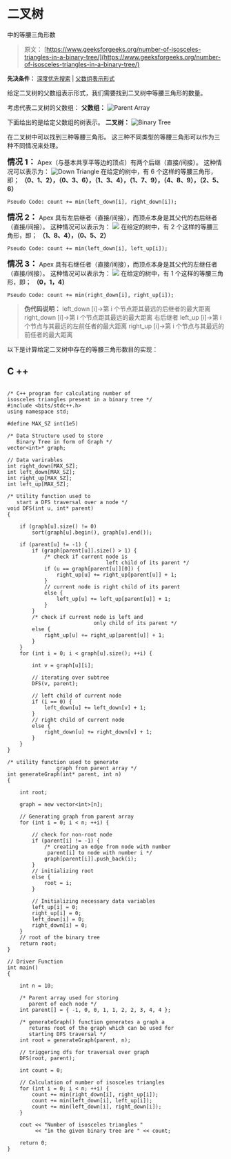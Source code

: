 # 二叉树

中的等腰三角形数

> 原文： [https://www.geeksforgeeks.org/number-of-isosceles-triangles-in-a-binary-tree/](https://www.geeksforgeeks.org/number-of-isosceles-triangles-in-a-binary-tree/)

<font size="2">**先决条件：** [深度优先搜索](https://www.geeksforgeeks.org/depth-first-search-or-dfs-for-a-graph/) | [父数组表示形式](https://www.geeksforgeeks.org/construct-a-binary-tree-from-parent-array-representation/)</font>

给定二叉树的父数组表示形式，我们需要找到二叉树中等腰三角形的数量。

考虑代表二叉树的父数组：
**父数组：**
![Parent Array](img/963b321b936ef5d1f3342ede94744467.png)

下面给出的是给定父数组的树表示。
**二叉树：**
![Binary Tree](img/e7a5527e0835931600c29cf52ce2408b.png)

在二叉树中可以找到三种等腰三角形。 这三种不同类型的等腰三角形可以作为三种不同情况来处理。

<font size="4">**情况 1：**</font> Apex（与基本共享平等边的顶点）有两个后继（直接/间接）。
这种情况可以表示为：
![Down Triangle](img/98a0be758bd1cbe6d2e556bf9af601d7.png)
在给定的树中，有 6 个这样的等腰三角形，即； **（0、1、2），（0、3、6），（1、3、4），（1、7、9），（4、8、9），（2、5、6）**

```
Pseudo Code: count += min(left_down[i], right_down[i]);
```

<font size="4">**情况 2：**</font> Apex 具有左后继者（直接/间接），而顶点本身是其父代的右后继者（直接/间接）。
这种情况可以表示为：
![](img/f19f78fc03981eca332c853a3dddaf44.png)
在给定的树中，有 2 个这样的等腰三角形，即； **（1、8、4），（0、5、2）**

```
Pseudo Code: count += min(left_down[i], left_up[i]);
```

<font size="4">**情况 3：**</font> Apex 具有右继任者（直接/间接），而顶点本身是其父代的左继任者（直接/间接）。
这种情况可以表示为：
![](img/c7add24794c37fb8eeca89ae24b73861.png)
在给定的树中，有 1 个这样的等腰三角形，即； **（0，1，4）**

```
Pseudo Code: count += min(right_down[i], right_up[i]);
```

> **伪代码说明：**
> left_down [i]->第 i 个节点距其最远的后继者的最大距离
> right_down [i]->第 i 个节点距其最远的最大距离 右后继者
> left_up [i]->第 i 个节点与其最远的左前任者的最大距离
> right_up [i]->第 i 个节点与其最远的前任者的最大距离

以下是计算给定二叉树中存在的等腰三角形数目的实现：

## C ++

```

/* C++ program for calculating number of  
isosceles triangles present in a binary tree */
#include <bits/stdc++.h> 
using namespace std; 

#define MAX_SZ int(1e5) 

/* Data Structure used to store  
   Binary Tree in form of Graph */
vector<int>* graph; 

// Data varirables 
int right_down[MAX_SZ]; 
int left_down[MAX_SZ]; 
int right_up[MAX_SZ]; 
int left_up[MAX_SZ]; 

/* Utility function used to  
   start a DFS traversal over a node */
void DFS(int u, int* parent) 
{ 

    if (graph[u].size() != 0) 
        sort(graph[u].begin(), graph[u].end()); 

    if (parent[u] != -1) { 
        if (graph[parent[u]].size() > 1) { 
            /* check if current node is  
                                left child of its parent */
            if (u == graph[parent[u]][0]) { 
                right_up[u] += right_up[parent[u]] + 1; 
            } 
            // current node is right child of its parent 
            else { 
                left_up[u] += left_up[parent[u]] + 1; 
            } 
        } 
        /* check if current node is left and  
                            only child of its parent */
        else { 
            right_up[u] += right_up[parent[u]] + 1; 
        } 
    } 
    for (int i = 0; i < graph[u].size(); ++i) { 

        int v = graph[u][i]; 

        // iterating over subtree 
        DFS(v, parent); 

        // left child of current node 
        if (i == 0) { 
            left_down[u] += left_down[v] + 1; 
        } 
        // right child of current node 
        else { 
            right_down[u] += right_down[v] + 1; 
        } 
    } 
} 

/* utility function used to generate  
                graph from parent array */
int generateGraph(int* parent, int n) 
{ 

    int root; 

    graph = new vector<int>[n]; 

    // Generating graph from parent array 
    for (int i = 0; i < n; ++i) { 

        // check for non-root node 
        if (parent[i] != -1) { 
            /* creating an edge from node with number 
             parent[i] to node with number i */
            graph[parent[i]].push_back(i); 
        } 
        // initializing root 
        else { 
            root = i; 
        } 

        // Initializing necessary data variables 
        left_up[i] = 0; 
        right_up[i] = 0; 
        left_down[i] = 0; 
        right_down[i] = 0; 
    } 
    // root of the binary tree 
    return root; 
} 

// Driver Function 
int main() 
{ 

    int n = 10; 

    /* Parent array used for storing  
       parent of each node */
    int parent[] = { -1, 0, 0, 1, 1, 2, 2, 3, 4, 4 }; 

    /* generateGraph() function generates a graph a  
       returns root of the graph which can be used for 
       starting DFS traversal */
    int root = generateGraph(parent, n); 

    // triggering dfs for traversal over graph 
    DFS(root, parent); 

    int count = 0; 

    // Calculation of number of isosceles triangles 
    for (int i = 0; i < n; ++i) { 
        count += min(right_down[i], right_up[i]); 
        count += min(left_down[i], left_up[i]); 
        count += min(left_down[i], right_down[i]); 
    } 

    cout << "Number of isosceles triangles "
         << "in the given binary tree are " << count; 

    return 0; 
} 

```